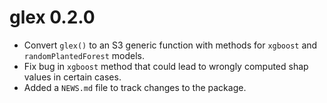 # glex 0.2.0

* Convert `glex()` to an S3 generic function with methods for `xgboost` and `randomPlantedForest` models.
* Fix bug in `xgboost` method that could lead to wrongly computed shap values in certain cases.
* Added a `NEWS.md` file to track changes to the package.
